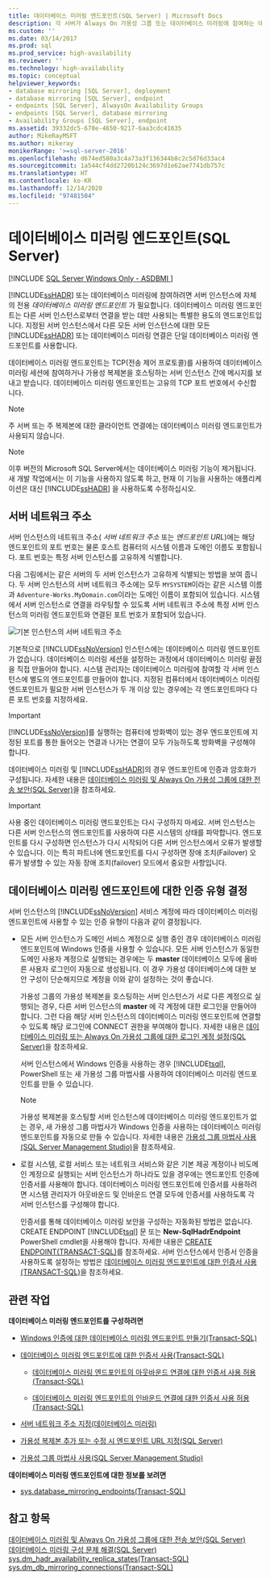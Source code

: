 ```yaml
---
title: 데이터베이스 미러링 엔드포인트(SQL Server) | Microsoft Docs
description: 각 서버가 Always On 가용성 그룹 또는 데이터베이스 미러링에 참여하는 데 필요한 전용 데이터베이스 미러링 엔드포인트에 대해 알아봅니다.
ms.custom: ''
ms.date: 03/14/2017
ms.prod: sql
ms.prod_service: high-availability
ms.reviewer: ''
ms.technology: high-availability
ms.topic: conceptual
helpviewer_keywords:
- database mirroring [SQL Server], deployment
- database mirroring [SQL Server], endpoint
- endpoints [SQL Server], AlwaysOn Availability Groups
- endpoints [SQL Server], database mirroring
- Availability Groups [SQL Server], endpoint
ms.assetid: 39332dc5-678e-4650-9217-6aa3cdc41635
author: MikeRayMSFT
ms.author: mikeray
monikerRange: '>=sql-server-2016'
ms.openlocfilehash: d674ed580a3c4a73a3f136344b8c2c5d76d33ac4
ms.sourcegitcommit: 1a544cf4dd2720b124c3697d1e62ae7741db757c
ms.translationtype: HT
ms.contentlocale: ko-KR
ms.lasthandoff: 12/14/2020
ms.locfileid: "97481504"
---
```

# <a name="the-database-mirroring-endpoint-sql-server"></a>데이터베이스 미러링 엔드포인트(SQL Server)

[!INCLUDE [SQL Server Windows Only - ASDBMI ](../../includes/applies-to-version/sql-windows-only-asdbmi.md)]

  [!INCLUDE[ssHADR](../../includes/sshadr-md.md)] 또는 데이터베이스 미러링에 참여하려면 서버 인스턴스에 자체의 전용 *데이터베이스 미러링 엔드포인트* 가 필요합니다. 데이터베이스 미러링 엔드포인트는 다른 서버 인스턴스로부터 연결을 받는 데만 사용되는 특별한 용도의 엔드포인트입니다. 지정된 서버 인스턴스에서 다른 모든 서버 인스턴스에 대한 모든 [!INCLUDE[ssHADR](../../includes/sshadr-md.md)] 또는 데이터베이스 미러링 연결은 단일 데이터베이스 미러링 엔드포인트를 사용합니다.  
  
 데이터베이스 미러링 엔드포인트는 TCP(전송 제어 프로토콜)를 사용하여 데이터베이스 미러링 세션에 참여하거나 가용성 복제본을 호스팅하는 서버 인스턴스 간에 메시지를 보내고 받습니다. 데이터베이스 미러링 엔드포인트는 고유의 TCP 포트 번호에서 수신합니다.  
  
> [!NOTE]  
>  주 서버 또는 주 복제본에 대한 클라이언트 연결에는 데이터베이스 미러링 엔드포인트가 사용되지 않습니다.  
  
> [!NOTE]  
>  이후 버전의 Microsoft SQL Server에서는 데이터베이스 미러링 기능이 제거됩니다. 새 개발 작업에서는 이 기능을 사용하지 않도록 하고, 현재 이 기능을 사용하는 애플리케이션은 대신 [!INCLUDE[ssHADR](../../includes/sshadr-md.md)] 을 사용하도록 수정하십시오.  
  
  
##  <a name="server-network-address"></a><a name="ServerNetworkAddress"></a> 서버 네트워크 주소  
 서버 인스턴스의 네트워크 주소( *서버 네트워크 주소* 또는 *엔드포인트 URL*)에는 해당 엔드포인트의 포트 번호는 물론 호스트 컴퓨터의 시스템 이름과 도메인 이름도 포함됩니다. 포트 번호는 특정 서버 인스턴스를 고유하게 식별합니다.  
  
 다음 그림에서는 같은 서버의 두 서버 인스턴스가 고유하게 식별되는 방법을 보여 줍니다. 두 서버 인스턴스의 서버 네트워크 주소에는 모두 `MYSYSTEM`이라는 같은 시스템 이름과 `Adventure-Works.MyDomain.com`이라는 도메인 이름이 포함되어 있습니다. 시스템에서 서버 인스턴스로 연결을 라우팅할 수 있도록 서버 네트워크 주소에 특정 서버 인스턴스의 미러링 엔드포인트와 연결된 포트 번호가 포함되어 있습니다.  
  
 ![기본 인스턴스의 서버 네트워크 주소](../../database-engine/availability-groups/windows/media/dbm-2-instances-ports-1-system.gif "기본 인스턴스의 서버 네트워크 주소")  
  
 기본적으로 [!INCLUDE[ssNoVersion](../../includes/ssnoversion-md.md)] 인스턴스에는 데이터베이스 미러링 엔드포인트가 없습니다. 데이터베이스 미러링 세션을 설정하는 과정에서 데이터베이스 미러링 끝점을 직접 만들어야 합니다. 시스템 관리자는 데이터베이스 미러링에 참여할 각 서버 인스턴스에 별도의 엔드포인트를 만들어야 합니다. 지정된 컴퓨터에서 데이터베이스 미러링 엔드포인트가 필요한 서버 인스턴스가 두 개 이상 있는 경우에는 각 엔드포인트마다 다른 포트 번호를 지정하세요.  
  
> [!IMPORTANT]  
>  [!INCLUDE[ssNoVersion](../../includes/ssnoversion-md.md)]를 실행하는 컴퓨터에 방화벽이 있는 경우 엔드포인트에 지정된 포트를 통한 들어오는 연결과 나가는 연결이 모두 가능하도록 방화벽을 구성해야 합니다.  
  
 데이터베이스 미러링 및 [!INCLUDE[ssHADR](../../includes/sshadr-md.md)]의 경우 엔드포인트에 인증과 암호화가 구성됩니다. 자세한 내용은 [데이터베이스 미러링 및 Always On 가용성 그룹에 대한 전송 보안(SQL Server)](../../database-engine/database-mirroring/transport-security-database-mirroring-always-on-availability.md)을 참조하세요.  
  
> [!IMPORTANT]  
>  사용 중인 데이터베이스 미러링 엔드포인트는 다시 구성하지 마세요. 서버 인스턴스는 다른 서버 인스턴스의 엔드포인트를 사용하여 다른 시스템의 상태를 파악합니다. 엔드포인트를 다시 구성하면 인스턴스가 다시 시작되어 다른 서버 인스턴스에서 오류가 발생할 수 있습니다. 이는 특히 파트너에 엔드포인트를 다시 구성하면 장애 조치(Failover) 오류가 발생할 수 있는 자동 장애 조치(failover) 모드에서 중요한 사항입니다.  
  
  
##  <a name="determining-the-authentication-type-for-a-database-mirroring-endpoint"></a><a name="EndpointAuthenticationTypes"></a> 데이터베이스 미러링 엔드포인트에 대한 인증 유형 결정  
 서버 인스턴스의 [!INCLUDE[ssNoVersion](../../includes/ssnoversion-md.md)] 서비스 계정에 따라 데이터베이스 미러링 엔드포인트에 사용할 수 있는 인증 유형이 다음과 같이 결정됩니다.  
  
-   모든 서버 인스턴스가 도메인 서비스 계정으로 실행 중인 경우 데이터베이스 미러링 엔드포인트에 Windows 인증을 사용할 수 있습니다. 모든 서버 인스턴스가 동일한 도메인 사용자 계정으로 실행되는 경우에는 두 **master** 데이터베이스 모두에 올바른 사용자 로그인이 자동으로 생성됩니다. 이 경우 가용성 데이터베이스에 대한 보안 구성이 단순해지므로 계정을 이와 같이 설정하는 것이 좋습니다.  
  
     가용성 그룹의 가용성 복제본을 호스팅하는 서버 인스턴스가 서로 다른 계정으로 실행되는 경우, 다른 서버 인스턴스의 **master** 에 각 계정에 대한 로그인을 만들어야 합니다. 그런 다음 해당 서버 인스턴스의 데이터베이스 미러링 엔드포인트에 연결할 수 있도록 해당 로그인에 CONNECT 권한을 부여해야 합니다. 자세한 내용은 [데이터베이스 미러링 또는 Always On 가용성 그룹에 대한 로그인 계정 설정(SQL Server)](../../database-engine/database-mirroring/set-up-login-accounts-database-mirroring-always-on-availability.md)을 참조하세요.  
  
     서버 인스턴스에서 Windows 인증을 사용하는 경우 [!INCLUDE[tsql](../../includes/tsql-md.md)], PowerShell 또는 새 가용성 그룹 마법사를 사용하여 데이터베이스 미러링 엔드포인트를 만들 수 있습니다.  
  
    > [!NOTE]  
    >  가용성 복제본을 호스팅할 서버 인스턴스에 데이터베이스 미러링 엔드포인트가 없는 경우, 새 가용성 그룹 마법사가 Windows 인증을 사용하는 데이터베이스 미러링 엔드포인트를 자동으로 만들 수 있습니다. 자세한 내용은 [가용성 그룹 마법사 사용(SQL Server Management Studio)](../../database-engine/availability-groups/windows/use-the-availability-group-wizard-sql-server-management-studio.md)을 참조하세요.  
  
-   로컬 시스템, 로컬 서비스 또는 네트워크 서비스와 같은 기본 제공 계정이나 비도메인 계정으로 실행되는 서버 인스턴스가 하나라도 있을 경우에는 엔드포인트 인증에 인증서를 사용해야 합니다. 데이터베이스 미러링 엔드포인트에 인증서를 사용하려면 시스템 관리자가 아웃바운드 및 인바운드 연결 모두에 인증서를 사용하도록 각 서버 인스턴스를 구성해야 합니다.  
  
     인증서를 통해 데이터베이스 미러링 보안을 구성하는 자동화된 방법은 없습니다. CREATE ENDPOINT [!INCLUDE[tsql](../../includes/tsql-md.md)] 문 또는 **New-SqlHadrEndpoint** PowerShell cmdlet을 사용해야 합니다. 자세한 내용은 [CREATE ENDPOINT(TRANSACT-SQL)](../../t-sql/statements/create-endpoint-transact-sql.md)를 참조하세요. 서버 인스턴스에서 인증서 인증을 사용하도록 설정하는 방법은 [데이터베이스 미러링 엔드포인트에 대한 인증서 사용(TRANSACT-SQL)](../../database-engine/database-mirroring/use-certificates-for-a-database-mirroring-endpoint-transact-sql.md)을 참조하세요.  
  
  
##  <a name="related-tasks"></a><a name="RelatedTasks"></a> 관련 작업  
 **데이터베이스 미러링 엔드포인트를 구성하려면**  
  
-   [Windows 인증에 대한 데이터베이스 미러링 엔드포인트 만들기(Transact-SQL)](../../database-engine/database-mirroring/create-a-database-mirroring-endpoint-for-windows-authentication-transact-sql.md)  
  
-   [데이터베이스 미러링 엔드포인트에 대한 인증서 사용(Transact-SQL)](../../database-engine/database-mirroring/use-certificates-for-a-database-mirroring-endpoint-transact-sql.md)  
  
    -   [데이터베이스 미러링 엔드포인트의 아웃바운드 연결에 대한 인증서 사용 허용(Transact-SQL)](../../database-engine/database-mirroring/database-mirroring-use-certificates-for-outbound-connections.md)  
  
    -   [데이터베이스 미러링 엔드포인트의 인바운드 연결에 대한 인증서 사용 허용(Transact-SQL)](../../database-engine/database-mirroring/database-mirroring-use-certificates-for-inbound-connections.md)  
  
-   [서버 네트워크 주소 지정(데이터베이스 미러링)](../../database-engine/database-mirroring/specify-a-server-network-address-database-mirroring.md)  
  
-   [가용성 복제본 추가 또는 수정 시 엔드포인트 URL 지정(SQL Server)](../../database-engine/availability-groups/windows/specify-endpoint-url-adding-or-modifying-availability-replica.md)  
  
-   [가용성 그룹 마법사 사용(SQL Server Management Studio)](../../database-engine/availability-groups/windows/use-the-availability-group-wizard-sql-server-management-studio.md)  
  
 **데이터베이스 미러링 엔드포인트에 대한 정보를 보려면**  
  
-   [sys.database_mirroring_endpoints(Transact-SQL)](../../relational-databases/system-catalog-views/sys-database-mirroring-endpoints-transact-sql.md)  
  
  
## <a name="see-also"></a>참고 항목  
 [데이터베이스 미러링 및 Always On 가용성 그룹에 대한 전송 보안(SQL Server)](../../database-engine/database-mirroring/transport-security-database-mirroring-always-on-availability.md)   
 [데이터베이스 미러링 구성 문제 해결(SQL Server)](../../database-engine/database-mirroring/troubleshoot-database-mirroring-configuration-sql-server.md)   
 [sys.dm_hadr_availability_replica_states(Transact-SQL)](../../relational-databases/system-dynamic-management-views/sys-dm-hadr-availability-replica-states-transact-sql.md)   
 [sys.dm_db_mirroring_connections(Transact-SQL)](../../relational-databases/system-dynamic-management-views/database-mirroring-sys-dm-db-mirroring-connections.md)  
  
  
